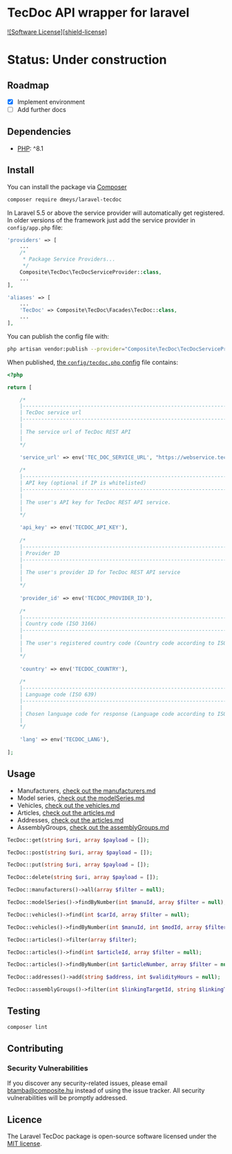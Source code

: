 # TecDoc API wrapper for laravel

[![Software License][shield-license]](LICENSE)

# Status: Under construction

## Roadmap
- [x] Implement environment
- [ ] Add further docs

## Dependencies

- [PHP](https://secure.php.net): ^8.1

## Install

You can install the package via [Composer](https://getcomposer.org/)
```bash
composer require dmeys/laravel-tecdoc
```

In Laravel 5.5 or above the service provider will automatically get registered. In older versions of the framework just add the service provider in `config/app.php` file:
```php
'providers' => [
    ...
    /*
     * Package Service Providers...
     */
    Composite\TecDoc\TecDocServiceProvider::class,
    ...
],

'aliases' => [
    ...
    'TecDoc' => Composite\TecDoc\Facades\TecDoc::class,
    ...
],
```

You can publish the config file with:
```bash
php artisan vendor:publish --provider="Composite\TecDoc\TecDocServiceProvider" --tag=config
```

When published, [the `config/tecdoc.php` config](config/tecdoc.php) file contains:

```php
<?php

return [

    /*
    |--------------------------------------------------------------------------
    | TecDoc service url
    |--------------------------------------------------------------------------
    |
    | The service url of TecDoc REST API
    |
    */

    'service_url' => env('TEC_DOC_SERVICE_URL', "https://webservice.tecalliance.services/pegasus-3-0/services/TecdocToCatDLB.jsonEndpoint"),
    
    /*
    |--------------------------------------------------------------------------
    | API key (optional if IP is whitelisted)
    |--------------------------------------------------------------------------
    |
    | The user's API key for TecDoc REST API service.
    |
    */

    'api_key' => env('TECDOC_API_KEY'),
    
    /*
    |--------------------------------------------------------------------------
    | Provider ID
    |--------------------------------------------------------------------------
    |
    | The user's provider ID for TecDoc REST API service
    |
    */
    
    'provider_id' => env('TECDOC_PROVIDER_ID'),
    
    /*
    |--------------------------------------------------------------------------
    | Country code (ISO 3166)
    |--------------------------------------------------------------------------
    |
    | The user's registered country code (Country code according to ISO 3166)
    |
    */
    
    'country' => env('TECDOC_COUNTRY'),
    
    /*
    |--------------------------------------------------------------------------
    | Language code (ISO 639)
    |--------------------------------------------------------------------------
    |
    | Chosen language code for response (Language code according to ISO 639)
    |
    */
    
    'lang' => env('TECDOC_LANG'),
     
];
```
    
## Usage

- Manufacturers, [check out the manufacturers.md](docs/manufacturers.md)
- Model series, [check out the modelSeries.md](docs/modelSeries.md)
- Vehicles, [check out the vehicles.md](docs/vehicles.md)
- Articles, [check out the articles.md](docs/articles.md)
- Addresses, [check out the articles.md](docs/addresses.md)
- AssemblyGroups, [check out the assemblyGroups.md](docs/assemblyGroups.md)

```php
TecDoc::get(string $uri, array $payload = []);

TecDoc::post(string $uri, array $payload = []);

TecDoc::put(string $uri, array $payload = []);

TecDoc::delete(string $uri, array $payload = []);

TecDoc::manufacturers()->all(array $filter = null);

TecDoc::modelSeries()->findByNumber(int $manuId, array $filter = null);

TecDoc::vehicles()->find(int $carId, array $filter = null);

TecDoc::vehicles()->findByNumber(int $manuId, int $modId, array $filter = null);

TecDoc::articles()->filter(array $filter);

TecDoc::articles()->find(int $articleId, array $filter = null);

TecDoc::articles()->findByNumber(int $articleNumber, array $filter = null);

TecDoc::addresses()->add(string $address, int $validityHours = null);

TecDoc::assemblyGroups()->filter(int $linkingTargetId, string $linkingTargetType = null, array $filter = null, bool $recursive = false);
```
    
## Testing

``` bash
composer lint
```

## Contributing

### Security Vulnerabilities

If you discover any security-related issues, please email [btamba@composite.hu](mailto:btamba@composite.hu) instead of using the issue tracker. All security vulnerabilities will be promptly addressed.

## Licence

The Laravel TecDoc package is open-source software licensed under the [MIT license](LICENSE).
